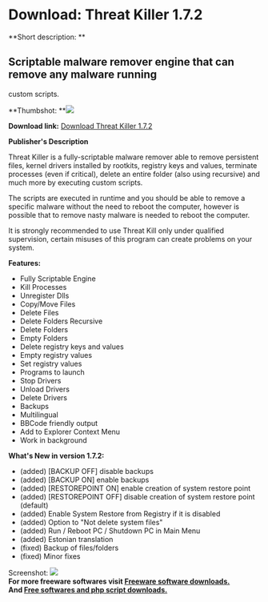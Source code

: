 # Download: Threat Killer 1.7.2

**Short description: **

## Scriptable malware remover engine that can remove any malware running
custom scripts.

  
**Thumbshot: **![](http://www.freewarefiles.com/screenshot/nvt_thrtkllr_md.jpg)   
  
**Download link:** [Download Threat Killer 1.7.2](http://freesoftwares.boysofts.com/Threat-Killer_program_57033.html)  
  

**Publisher's Description**  
  

Threat Killer is a fully-scriptable malware remover able to remove persistent
files, kernel drivers installed by rootkits, registry keys and values,
terminate processes (even if critical), delete an entire folder (also using
recursive) and much more by executing custom scripts.

The scripts are executed in runtime and you should be able to remove a
specific malware without the need to reboot the computer, however is possible
that to remove nasty malware is needed to reboot the computer.

It is strongly recommended to use Threat Kill only under qualified
supervision, certain misuses of this program can create problems on your
system.

**Features:**

  * Fully Scriptable Engine 
  * Kill Processes 
  * Unregister Dlls 
  * Copy/Move Files 
  * Delete Files 
  * Delete Folders Recursive 
  * Delete Folders 
  * Empty Folders 
  * Delete registry keys and values 
  * Empty registry values 
  * Set registry values 
  * Programs to launch 
  * Stop Drivers 
  * Unload Drivers 
  * Delete Drivers 
  * Backups 
  * Multilingual 
  * BBCode friendly output 
  * Add to Explorer Context Menu 
  * Work in background 

**What's New in version 1.7.2:**

  * (added) [BACKUP OFF] disable backups 
  * (added) [BACKUP ON] enable backups 
  * (added) [RESTOREPOINT ON] enable creation of system restore point 
  * (added) [RESTOREPOINT OFF] disable creation of system restore point (default) 
  * (added) Enable System Restore from Registry if it is disabled 
  * (added) Option to "Not delete system files" 
  * (added) Run / Reboot PC / Shutdown PC in Main Menu 
  * (added) Estonian translation 
  * (fixed) Backup of files/folders 
  * (fixed) Minor fixes 

  
  
Screenshot: ![](http://www.freewarefiles.com/screenshot/nvt_thrtkllr.jpg)  
**For more freeware softwares visit [Freeware software downloads.](http://freesoftwares.boysofts.com/)**   
**And [Free softwares and php script downloads.](http://www.boysofts.com/)**


